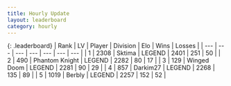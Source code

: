 ```yaml
---
title: Hourly Update
layout: leaderboard
category: hourly
---
```


{: .leaderboard}
| Rank | LV | Player | Division | Elo | Wins | Losses |
| --- | --- | --- | --- | --- | --- | --- |
| <span data-change="0">1</span> | 2308 | <span title="ID: 353063">Sktima</span> | LEGEND | <span data-change="0">2401</span> | <span data-change="0">251</span> | <span data-change="0">50</span> |
| <span data-change="0">2</span> | 490 | <span title="ID: 742939">Phantom Knight</span> | LEGEND | <span data-change="0">2282</span> | <span data-change="0">80</span> | <span data-change="0">17</span> |
| <span data-change="0">3</span> | 129 | <span title="ID: 744396">Winged Doom</span> | LEGEND | <span data-change="0">2281</span> | <span data-change="0">90</span> | <span data-change="0">29</span> |
| <span data-change="0">4</span> | 857 | <span title="ID: 694036">Darkim27</span> | LEGEND | <span data-change="0">2268</span> | <span data-change="0">135</span> | <span data-change="0">89</span> |
| <span data-change="0">5</span> | 1019 | <span title="ID: 402846">Berbly</span> | LEGEND | <span data-change="0">2257</span> | <span data-change="0">152</span> | <span data-change="0">52</span> |